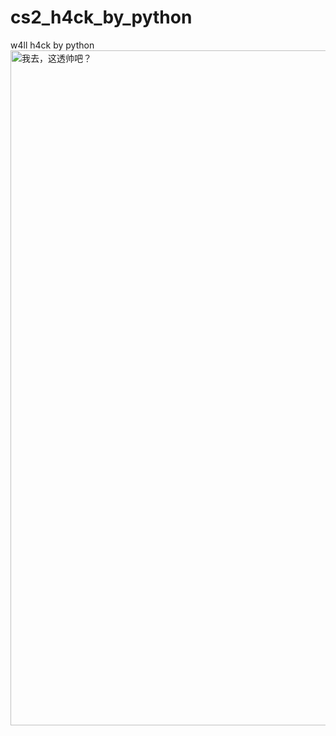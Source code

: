 # cs2_h4ck_by_python
w4ll h4ck by python
<img width="1920" height="1080" alt="我去，这透帅吧？" src="https://github.com/user-attachments/assets/18527118-ff0d-4d3a-b846-12126a2e4970" />
